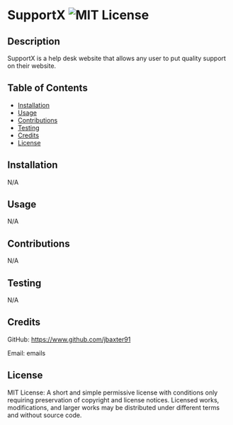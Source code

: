 # SupportX ![MIT License](https://img.shields.io/badge/License-MIT-Green)

## Description

SupportX is a help desk website that allows any user to put quality support on their website.

## Table of Contents

* [Installation](#installation)
* [Usage](#usage)
* [Contributions](#contributions)
* [Testing](#testing)
* [Credits](#credits)
* [License](#license)

## Installation
N/A

## Usage
N/A

## Contributions
N/A

## Testing
N/A

## Credits
GitHub: https://www.github.com/jbaxter91

Email: emails
## License
MIT License: A short and simple permissive license with conditions only requiring preservation of copyright and license notices. Licensed works, modifications, and larger works may be distributed under different terms and without source code.